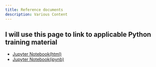 ```yaml
---
title: Reference documents
description: Various Content
---
```


##  I will use this page to link to applicable Python training material
 - [Jupyter Notebook(html)](Jupyter1.html)
 - [Jupyter Notebook(ipynb)](Jupyter1.ipynb)

